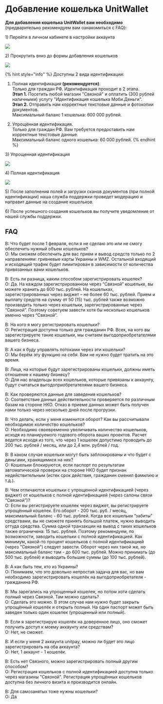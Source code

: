 # Добавление кошелька UnitWallet

**Для добавления кошелька UnitWallet вам необходимо** \(предварительно рекомендуем вам ознакомиться с FAQ\):

1\) Перейти в личном кабинете в настройки аккаунта 

![](../.gitbook/assets/2021-01-27_151056.png)

2\) Прокрутить вниз до формы добавления кошельков

![](../.gitbook/assets/1231231231ciu.png)

{% hint style="info" %}
Доступны 2 вида идентификации:

1. Полная идентификация **\(рекомендуется\)**.  
Только для граждан РФ. Идентификация проходит в 2 этапа.  
**Этап 1.** Посетить любой магазин "Связной" и оплатить \(300 рублей наличными\) услугу "Идентификация кошелька Моби.Деньги".  
**Этап 2.** Отправить нам корректные текстовые данные и фотокопии документов.  
Максимальный баланс 1 кошелька: 600 000 рублей.

2. Упрощённая идентификация.  
Только для граждан РФ. Вам требуется предоставить нам корректные текстовые данные.  
Максимальный баланс одного кошелька: 60 000 рублей.
{% endhint %}

3\) Упрощенная идентификация

![](../.gitbook/assets/2021-01-27_151335.png)

4\) Полная идентификация

![](../.gitbook/assets/2021-01-27_151353.png)

5\) После заполнения полей и загрузки сканов документов \(при полной идентификации\) наша служба поддержки проведет модерацию и направит данные на создание кошельков. 

6\) После успешного создания кошельков вы получите уведомление от нашей службы поддержки.

## FAQ

В: Что будет после 1 февраля, если я не сделаю это или не смогу обеспечить нужный объем кошельков?  
О: Мы сможем обеспечить для вас прием и вывод средств только по 2 направлениям: гривневые карты Украины и WMZ. Остальной входящий и исходящий трафик будет лимитирован в зависимости от количества привязанных вами кошельков.   
  
В: Есть ли разница, каким способом зарегистрировать кошелек?   
О: Да. На каждом зарегистрированном через “Связной” кошельке, вы можете хранить до 600 тыс. рублей. На кошельках, зарегистрированных через виджет – не более 60 тыс. рублей. Прием и выплату средств на сумму от 50 \(15\) тыс. рублей также возможно производить только через кошельки, зарегистрированные через “Связной”. Поэтому советуем завести хотя бы несколько кошельков именно через “Связной”.  
  
В: На кого я могу регистрировать кошельки?  
О: Регистрация доступна только для гражданин РФ. Всех, на кого вы зарегистрируете такие кошельки, мы считаем выгодоприобретателями вашего бизнеса.

В: А как я буду управлять потоками через эти кошельки?  
О: Мы берём эту функцию на себя. Вам не нужно будет тратить на это время.

В: Лица, на которые будут зарегистрированы кошельки, должны иметь отношение к нашему бизнесу?  
О: Для нас владельцы всех кошельков, которые привязаны к аккаунту, будут считаться выгодоприобретателями вашего бизнеса.

В: Как проверяются данные для заведения кошельков?  
О: Соответствие данных действительности проверяется по различным базам на стороне НКО. Отказ в приеме данных может быть получен нами только через несколько дней после прогрузки.  
  
В: Что делать, если у меня изменится оборот? Как вы рассчитывали необходимое количество кошельков?  
О: Необходимо своевременно увеличивать количество кошельков, исходя из планируемого годового оборота ваших проектов. Расчет ведется исходя из того, что через 1 кошелек допустимо проводить до 200 тыс. рублей / месяц, или до 2,4 млн. рублей / год.

В: В каком случае кошельки могут быть заблокированы и что будет с деньгами, хранящимися на них?   
О: Кошельки блокируются, если паспорт по результатам автоматической проверки на стороне НКО будет признан недействительным \(истек срок действия, гражданин сменил фамилию и т.д.\).  
  
В: Чем отличаются кошельки с упрощенной идентификацией \(через виджет\) от кошельков с полной идентификацией \(через салоны связи “Связной”\)?  
О: Если вы регистрируете кошелек через виджет, вы регистрируете упрощённый кошелек. Его оборот - 200 тыс. руб. / месяц, максимальный баланс - 60 тыс. рублей. Когда все кошельки “забиты” средствами, вы не сможете принять большой платеж, нужно выводить оттуда средства. Сумма одной транзакции на вывод с таких кошельков также ограничена: 15 тыс. рублей. Поэтому рекомендуем, по возможности, заводить кошельки с полной идентификацией. Как минимум, какой-то процент кошельков с полной идентификацией \(через "Связной"\) следует завести. Оборот через них такой же, но максимальный баланс там - до 600 тыс. рублей. Можно принимать \(до 500 тыс. рублей\) и выводить большие суммы \(до 100 тыс. рублей\).  
  
В: А как быть тем, кто из Украины?   
О: Понимаем, что это довольно непростая задача для вас, но вам необходимо зарегистрировать кошелёк на выгодоприобретателя - гражданина РФ.  
  
В: Мы зарегались на упрощенный кошелек, но потом хоти сделать полный через Связной. Там можно сделать?   
О: Сделать это можно. В этом случае нам нужно будет закрыть упрощённый кошелёк и открыть полный. На один паспорт может быть заведен только один кошелек \(упрощенный или полный\).

В: Если я зарегистрирую кошелёк на доверенное лицо, оно сможет получить доступ к моему аккаунту или средствам?   
О: Нет, не сможет.

В: И если у меня 2 аккаунта unitpay, можно ли будет это лицо зарегистрировать на оба аккаунта?   
О: Нет, 1 аккаунт - 1 кошелёк.

В: Есть нет Связного, можно зарегистрировать полный другим способом?   
О: Регистрация кошельков с полной идентификацией доступна только через магазины "Связной". Регистрация упрощённых кошельков доступна без личного визита и производится онлайн.

В: Для самозанятых тоже нужны кошельки?   
О: Да

